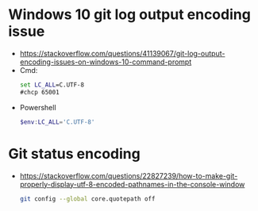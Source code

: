 # Windows 10 git log output encoding issue
- https://stackoverflow.com/questions/41139067/git-log-output-encoding-issues-on-windows-10-command-prompt
- Cmd:
  ```cmd
  set LC_ALL=C.UTF-8
  #chcp 65001
  ```
- Powershell
  ```powershell
  $env:LC_ALL='C.UTF-8'
  ```
  
# Git status encoding
- https://stackoverflow.com/questions/22827239/how-to-make-git-properly-display-utf-8-encoded-pathnames-in-the-console-window
  ```bash
  git config --global core.quotepath off
  ```
